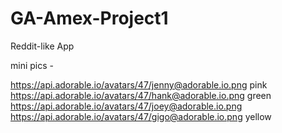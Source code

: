 # GA-Amex-Project1
Reddit-like App

mini pics -

https://api.adorable.io/avatars/47/jenny@adorable.io.png pink
https://api.adorable.io/avatars/47/hank@adorable.io.png green
https://api.adorable.io/avatars/47/joey@adorable.io.png
https://api.adorable.io/avatars/47/gigo@adorable.io.png yellow
